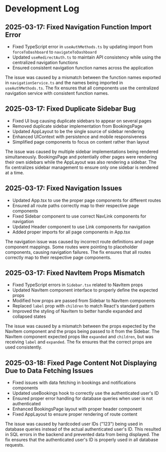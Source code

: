 
# Development Log

## 2025-03-17: Fixed Navigation Function Import Error

- Fixed TypeScript error in `useAuthMethods.ts` by updating import from `forceToDashboard` to `navigateToDashboard`
- Updated `useRedirectAuth.ts` to maintain API consistency while using the centralized navigation functions
- Ensured consistent navigation function names across the application

The issue was caused by a mismatch between the function names exported in `navigationService.ts` and the names being imported in `useAuthMethods.ts`. The fix ensures that all components use the centralized navigation service with consistent function names.

## 2025-03-17: Fixed Duplicate Sidebar Bug

- Fixed UI bug causing duplicate sidebars to appear on several pages
- Removed duplicate sidebar implementation from BookingsPage
- Updated AppLayout to be the single source of sidebar rendering
- Enhanced UIContext with persistence and mobile responsiveness
- Simplified page components to focus on content rather than layout

The issue was caused by multiple sidebar implementations being rendered simultaneously. BookingsPage and potentially other pages were rendering their own sidebars while the AppLayout was also rendering a sidebar. The fix centralizes sidebar management to ensure only one sidebar is rendered at a time.

## 2025-03-17: Fixed Navigation Issues

- Updated App.tsx to use the proper page components for different routes
- Ensured all route paths correctly map to their respective page components
- Fixed Sidebar component to use correct NavLink components for navigation
- Updated Header component to use Link components for navigation
- Added proper imports for all page components in App.tsx

The navigation issue was caused by incorrect route definitions and page component mappings. Some routes were pointing to placeholder components, causing navigation failures. The fix ensures that all routes correctly map to their respective page components.

## 2025-03-17: Fixed NavItem Props Mismatch

- Fixed TypeScript errors in `Sidebar.tsx` related to NavItem props
- Updated NavItem component interface to properly define the expected props
- Modified how props are passed from Sidebar to NavItem components
- Replaced `label` prop with `children` to match React's standard pattern
- Improved the styling of NavItem to better handle expanded and collapsed states

The issue was caused by a mismatch between the props expected by the NavItem component and the props being passed to it from the Sidebar. The NavItem component expected props like `expanded` and `children`, but was receiving `label` and `expanded`. The fix ensures that the correct props are used consistently.

## 2025-03-18: Fixed Page Content Not Displaying Due to Data Fetching Issues

- Fixed issues with data fetching in bookings and notifications components
- Updated useBookings hook to correctly use the authenticated user's ID
- Ensured proper error handling for database queries when user is not authenticated
- Enhanced BookingsPage layout with proper header component
- Fixed AppLayout to ensure proper rendering of route content

The issue was caused by hardcoded user IDs ("123") being used in database queries instead of the actual authenticated user's ID. This resulted in SQL errors in the backend and prevented data from being displayed. The fix ensures that the authenticated user's ID is properly used in all database requests.
